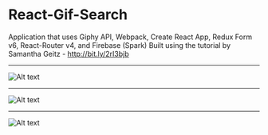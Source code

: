 # React-Gif-Search
Application that uses Giphy API, Webpack, Create React App, Redux Form v6, React-Router v4, and Firebase (Spark)
Built using the tutorial by Samantha Geitz - http://bit.ly/2rI3bjb

<hr>

![Alt text](screenshot.png?raw=true "Screenshot2")

<hr>

![Alt text](screenshot.png?raw=true "Screenshot3")

<hr>

![Alt text](screenshot.png?raw=true "Screenshot1")
